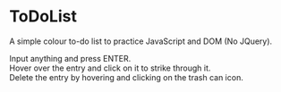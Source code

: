 # ToDoList
A simple colour to-do list to practice JavaScript and DOM (No JQuery).

Input anything and press ENTER.\
Hover over the entry and click on it to strike through it.\
Delete the entry by hovering and clicking on the trash can icon.
